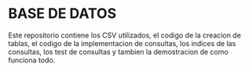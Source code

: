 # BASE DE DATOS

Este repositorio contiene los CSV utilizados, el codigo de la creacion de tablas, el codigo de la implementacion de consultas, los indices de las consultas, los test de consultas y tambien la demostracion de como funciona todo.
